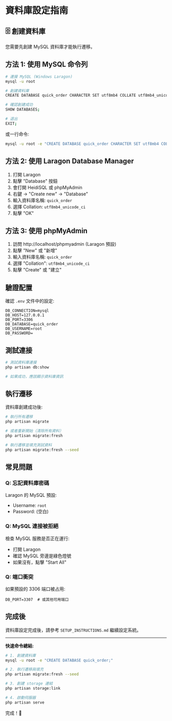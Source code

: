 # 資料庫設定指南

## 🗄️ 創建資料庫

您需要先創建 MySQL 資料庫才能執行遷移。

## 方法 1: 使用 MySQL 命令列

```bash
# 連接 MySQL (Windows Laragon)
mysql -u root

# 創建資料庫
CREATE DATABASE quick_order CHARACTER SET utf8mb4 COLLATE utf8mb4_unicode_ci;

# 確認創建成功
SHOW DATABASES;

# 退出
EXIT;
```

或一行命令:
```bash
mysql -u root -e "CREATE DATABASE quick_order CHARACTER SET utf8mb4 COLLATE utf8mb4_unicode_ci;"
```

## 方法 2: 使用 Laragon Database Manager

1. 打開 Laragon
2. 點擊 "Database" 按鈕
3. 會打開 HeidiSQL 或 phpMyAdmin
4. 右鍵 → "Create new" → "Database"
5. 輸入資料庫名稱: `quick_order`
6. 選擇 Collation: `utf8mb4_unicode_ci`
7. 點擊 "OK"

## 方法 3: 使用 phpMyAdmin

1. 訪問 http://localhost/phpmyadmin (Laragon 預設)
2. 點擊 "New" 或 "新增"
3. 輸入資料庫名稱: `quick_order`
4. 選擇 "Collation": `utf8mb4_unicode_ci`
5. 點擊 "Create" 或 "建立"

## 驗證配置

確認 `.env` 文件中的設定:

```env
DB_CONNECTION=mysql
DB_HOST=127.0.0.1
DB_PORT=3306
DB_DATABASE=quick_order
DB_USERNAME=root
DB_PASSWORD=
```

## 測試連接

```bash
# 測試資料庫連接
php artisan db:show

# 如果成功，應該顯示資料庫資訊
```

## 執行遷移

資料庫創建成功後:

```bash
# 執行所有遷移
php artisan migrate

# 或者重新開始（清除所有資料）
php artisan migrate:fresh

# 執行遷移並填充測試資料
php artisan migrate:fresh --seed
```

## 常見問題

### Q: 忘記資料庫密碼

Laragon 的 MySQL 預設:
- Username: `root`
- Password: (空白)

### Q: MySQL 連接被拒絕

檢查 MySQL 服務是否正在運行:
- 打開 Laragon
- 確認 MySQL 旁邊是綠色燈號
- 如果沒有，點擊 "Start All"

### Q: 端口衝突

如果預設的 3306 端口被占用:

```env
DB_PORT=3307  # 或其他可用端口
```

## 完成後

資料庫設定完成後，請參考 `SETUP_INSTRUCTIONS.md` 繼續設定系統。

---

**快速命令總結:**

```bash
# 1. 創建資料庫
mysql -u root -e "CREATE DATABASE quick_order;"

# 2. 執行遷移與填充
php artisan migrate:fresh --seed

# 3. 創建 storage 連結
php artisan storage:link

# 4. 啟動伺服器
php artisan serve
```

完成！🎉

